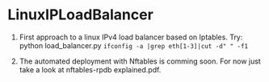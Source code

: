 # LinuxIPLoadBalancer
1. First approach to a linux IPv4 load balancer based on Iptables. Try: python load_balancer.py  `ifconfig -a |grep eth[1-3]|cut -d" " -f1`

2. The automated deployment with Nftables is comming soon. For now just take a look at nftables-rpdb explained.pdf.
